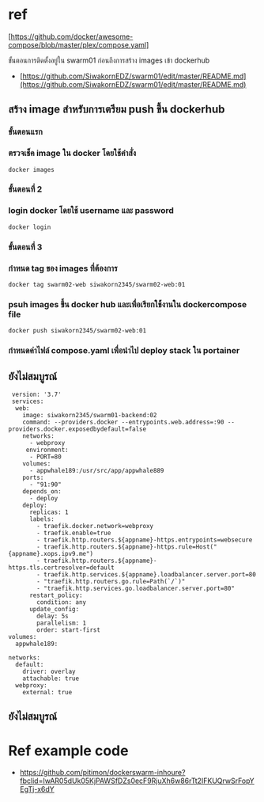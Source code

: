 # ref 
[https://github.com/docker/awesome-compose/blob/master/plex/compose.yaml]

ขั้นตอนการติดตั้งอยู่ใน swarm01 ก่อนถึงการสร้าง images เข้า dockerhub

- [https://github.com/SiwakornEDZ/swarm01/edit/master/README.md](https://github.com/SiwakornEDZ/swarm01/edit/master/README.md)

## สร้าง image สำหรับการเตรียม push ขึ้น dockerhub

### ขั้นตอนแรก

### ตรวจเช็ค image ใน docker โดยใช้คำสั่ง

```
docker images
```

### ขั้นตอนที่ 2

### login docker โดยใช้  username และ password

```
docker login
```
### ขั้นตอนที่ 3 

### กำหนด tag ของ images ที่ต้องการ

```
docker tag swarm02-web siwakorn2345/swarm02-web:01
```
 
### psuh images ขึ้น docker hub และเพื่อเรียกใช้้งานใน dockercompose file

```
docker push siwakorn2345/swarm02-web:01
```

### กำหนดค่าไฟล์ compose.yaml เพื่อนำไป deploy stack ใน portainer
## ยังไม่สมบูรณ์

```
 version: '3.7'
 services:
  web:
    image: siwakorn2345/swarm01-backend:02
    command: --providers.docker --entrypoints.web.address=:90 --providers.docker.exposedbydefault=false
    networks:
      - webproxy
     environment:
      - PORT=80
    volumes:
      - appwhale189:/usr/src/app/appwhale889
    ports:
      - "91:90"
    depends_on:
      - deploy
    deploy:
      replicas: 1
      labels:
        - traefik.docker.network=webproxy
        - traefik.enable=true
        - traefik.http.routers.${appname}-https.entrypoints=websecure
        - traefik.http.routers.${appname}-https.rule=Host("{appname}.xops.ipv9.me")
        - traefik.http.routers.${appname}-https.tls.certresolver=default
        - traefik.http.services.${appname}.loadbalancer.server.port=80
        - "traefik.http.routers.go.rule=Path(`/`)"
        - "traefik.http.services.go.loadbalancer.server.port=80"
      restart_policy:
        condition: any
      update_config:
        delay: 5s
        parallelism: 1
        order: start-first
volumes:
  appwhale189:

networks:
  default:
    driver: overlay
    attachable: true   
  webproxy:
    external: true
```
    
## ยังไม่สมบูรณ์

# Ref example code 

- https://github.com/pitimon/dockerswarm-inhoure?fbclid=IwAR05dUk05KjPAWSfDZs0ecF9RjuXh6w86rTt2IFKUQrwSrFopYEgTj-x6dY

